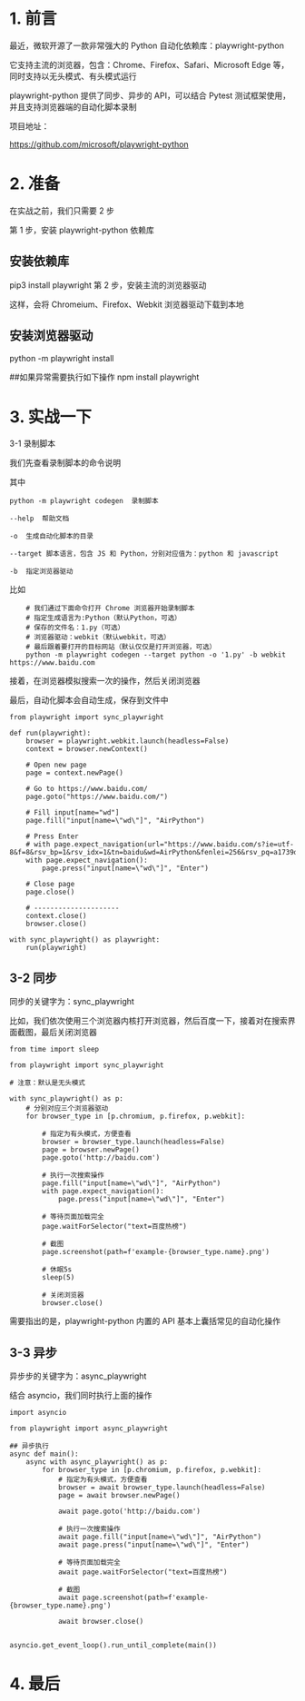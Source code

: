 # 1. 前言
最近，微软开源了一款非常强大的 Python 自动化依赖库：playwright-python

它支持主流的浏览器，包含：Chrome、Firefox、Safari、Microsoft Edge 等，同时支持以无头模式、有头模式运行

playwright-python 提供了同步、异步的 API，可以结合 Pytest 测试框架使用，并且支持浏览器端的自动化脚本录制

项目地址：

https://github.com/microsoft/playwright-python

# 2. 准备
在实战之前，我们只需要 2 步

第 1 步，安装 playwright-python 依赖库 

## 安装依赖库
pip3 install playwright
第 2 步，安装主流的浏览器驱动

这样，会将 Chromeium、Firefox、Webkit 浏览器驱动下载到本地

## 安装浏览器驱动
python -m playwright install

##如果异常需要执行如下操作
npm install playwright

# 3. 实战一下
3-1 录制脚本

我们先查看录制脚本的命令说明



其中
```
python -m playwright codegen  录制脚本

--help  帮助文档

-o  生成自动化脚本的目录

--target 脚本语言，包含 JS 和 Python，分别对应值为：python 和 javascript
    
-b  指定浏览器驱动
```

比如
```
    # 我们通过下面命令打开 Chrome 浏览器开始录制脚本
    # 指定生成语言为:Python（默认Python，可选）
    # 保存的文件名：1.py（可选）
    # 浏览器驱动：webkit（默认webkit，可选）
    # 最后跟着要打开的目标网站（默认仅仅是打开浏览器，可选）
    python -m playwright codegen --target python -o '1.py' -b webkit https://www.baidu.com
```
接着，在浏览器模拟搜索一次的操作，然后关闭浏览器



最后，自动化脚本会自动生成，保存到文件中
```
from playwright import sync_playwright
 
def run(playwright):
    browser = playwright.webkit.launch(headless=False)
    context = browser.newContext()
 
    # Open new page
    page = context.newPage()
 
    # Go to https://www.baidu.com/
    page.goto("https://www.baidu.com/")
 
    # Fill input[name="wd"]
    page.fill("input[name=\"wd\"]", "AirPython")
 
    # Press Enter
    # with page.expect_navigation(url="https://www.baidu.com/s?ie=utf-8&f=8&rsv_bp=1&rsv_idx=1&tn=baidu&wd=AirPython&fenlei=256&rsv_pq=a1739d870005eec3&rsv_t=e640wwS33ra1Koivxvy1WyTxyknRwnllWiw4JBqIYd/KUN/WKpWLtL2b2+0&rqlang=cn&rsv_enter=1&rsv_dl=tb&rsv_sug3=21&rsv_sug1=18&rsv_sug7=100&rsv_sug2=0&rsv_btype=i&inputT=6199&rsv_sug4=6199"):
    with page.expect_navigation():
        page.press("input[name=\"wd\"]", "Enter")
 
    # Close page
    page.close()
 
    # ---------------------
    context.close()
    browser.close()
 
with sync_playwright() as playwright:
    run(playwright)
```

## 3-2 同步

同步的关键字为：sync_playwright

比如，我们依次使用三个浏览器内核打开浏览器，然后百度一下，接着对在搜索界面截图，最后关闭浏览器
```
from time import sleep
 
from playwright import sync_playwright
 
# 注意：默认是无头模式
 
with sync_playwright() as p:
    # 分别对应三个浏览器驱动
    for browser_type in [p.chromium, p.firefox, p.webkit]:
 
        # 指定为有头模式，方便查看
        browser = browser_type.launch(headless=False)
        page = browser.newPage()
        page.goto('http://baidu.com')
 
        # 执行一次搜索操作
        page.fill("input[name=\"wd\"]", "AirPython")
        with page.expect_navigation():
            page.press("input[name=\"wd\"]", "Enter")
 
        # 等待页面加载完全
        page.waitForSelector("text=百度热榜")
 
        # 截图
        page.screenshot(path=f'example-{browser_type.name}.png')
 
        # 休眠5s
        sleep(5)
 
        # 关闭浏览器
        browser.close()
```
需要指出的是，playwright-python 内置的 API 基本上囊括常见的自动化操作

## 3-3 异步

异步步的关键字为：async_playwright

结合 asyncio，我们同时执行上面的操作
```
import asyncio
 
from playwright import async_playwright
 
## 异步执行
async def main():
    async with async_playwright() as p:
        for browser_type in [p.chromium, p.firefox, p.webkit]:
            # 指定为有头模式，方便查看
            browser = await browser_type.launch(headless=False)
            page = await browser.newPage()
 
            await page.goto('http://baidu.com')
 
            # 执行一次搜索操作
            await page.fill("input[name=\"wd\"]", "AirPython")
            await page.press("input[name=\"wd\"]", "Enter")
 
            # 等待页面加载完全
            await page.waitForSelector("text=百度热榜")
 
            # 截图
            await page.screenshot(path=f'example-{browser_type.name}.png')
 
            await browser.close()
 
 
asyncio.get_event_loop().run_until_complete(main())
```

# 4. 最后